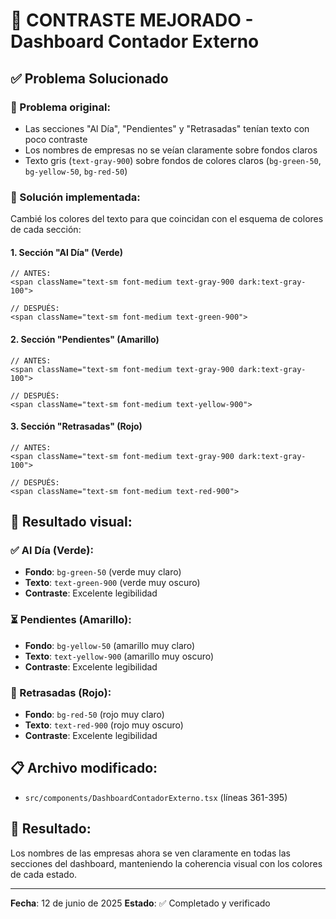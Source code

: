 # 🎨 CONTRASTE MEJORADO - Dashboard Contador Externo

## ✅ Problema Solucionado

### 🚨 Problema original:
- Las secciones "Al Día", "Pendientes" y "Retrasadas" tenían texto con poco contraste
- Los nombres de empresas no se veían claramente sobre fondos claros
- Texto gris (`text-gray-900`) sobre fondos de colores claros (`bg-green-50`, `bg-yellow-50`, `bg-red-50`)

### 🎯 Solución implementada:
Cambié los colores del texto para que coincidan con el esquema de colores de cada sección:

#### 1. Sección "Al Día" (Verde)
```tsx
// ANTES:
<span className="text-sm font-medium text-gray-900 dark:text-gray-100">

// DESPUÉS:
<span className="text-sm font-medium text-green-900">
```

#### 2. Sección "Pendientes" (Amarillo)
```tsx
// ANTES:
<span className="text-sm font-medium text-gray-900 dark:text-gray-100">

// DESPUÉS:
<span className="text-sm font-medium text-yellow-900">
```

#### 3. Sección "Retrasadas" (Rojo)
```tsx
// ANTES:
<span className="text-sm font-medium text-gray-900 dark:text-gray-100">

// DESPUÉS:
<span className="text-sm font-medium text-red-900">
```

## 🎨 Resultado visual:

### ✅ Al Día (Verde):
- **Fondo**: `bg-green-50` (verde muy claro)
- **Texto**: `text-green-900` (verde muy oscuro)
- **Contraste**: Excelente legibilidad

### ⏳ Pendientes (Amarillo):
- **Fondo**: `bg-yellow-50` (amarillo muy claro)
- **Texto**: `text-yellow-900` (amarillo muy oscuro)
- **Contraste**: Excelente legibilidad

### 🚨 Retrasadas (Rojo):
- **Fondo**: `bg-red-50` (rojo muy claro)
- **Texto**: `text-red-900` (rojo muy oscuro)
- **Contraste**: Excelente legibilidad

## 📋 Archivo modificado:
- `src/components/DashboardContadorExterno.tsx` (líneas 361-395)

## 🚀 Resultado:
Los nombres de las empresas ahora se ven claramente en todas las secciones del dashboard, manteniendo la coherencia visual con los colores de cada estado.

---
**Fecha**: 12 de junio de 2025
**Estado**: ✅ Completado y verificado
